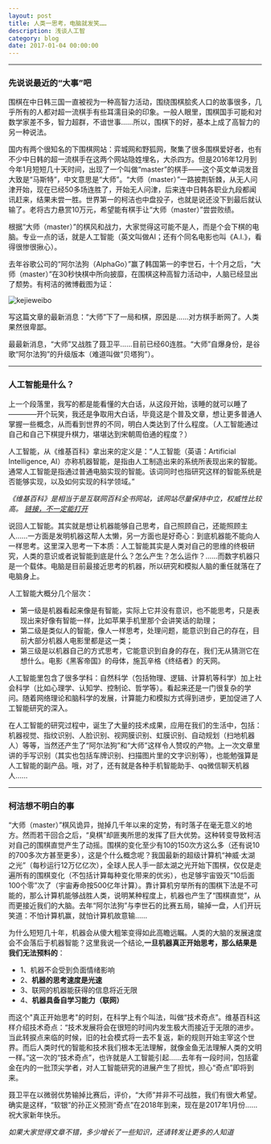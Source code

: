 ```yaml
---
layout: post
title: 人类一思考，电脑就发笑……
description: 浅谈人工智
category: blog
date: 2017-01-04 00:00:00
---
```


---
### 先说说最近的“大事”吧

围棋在中日韩三国一直被视为一种高智力活动，围绕围棋脍炙人口的故事很多，几乎所有的人都对超一流棋手有些耳濡目染的印象。一般人眼里，围棋国手可能和对数学家差不多，智力超群，不谙世事……所以，围棋下的好，基本上成了高智力的另一种说法。

国内有两个很知名的下围棋网站：弈城网和野狐网，聚集了很多围棋爱好者，也有不少中日韩的超一流棋手在这两个网站隐姓埋名，大杀四方。但是2016年12月到今年1月短短几十天时间，出现了一个叫做“master”的棋手——这个英文单词发音大致是“马斯特”，中文意思是“大师”。“大师（master）”一路披荆斩棘，从无人问津开始，现在已经50多场连胜了，开始无人问津，后来连中日韩各职业九段都闻讯赶来，结果未尝一胜。世界第一的柯洁也中盘投子，也就是说还没下到最后就认输了。老将古力悬赏10万元，希望能有棋手让“大师（master）”尝尝败绩。

根据“大师（master）”的棋风和战力，大家觉得这可能不是人，而是个会下棋的电脑。专业一点的话，就是人工智能（英文叫做AI；还有个同名电影也叫《A.I.》，看得很惨很揪心）。

去年谷歌公司的“阿尔法狗（AlphaGo）”赢了韩国第一的李世石，十个月之后，“大师（master）”在30秒快棋中所向披靡，在围棋这种高智力活动中，人脑已经显出了颓势。有柯洁的微博截图为证：

![kejieweibo](http://wx4.sinaimg.cn/mw690/aac5fc13ly1fbae3v53fzj20qo1bedw4.jpg)

写这篇文章的最新消息：“大师”下了一局和棋，原因是……对方棋手断网了。人类果然很卑鄙。

最最新消息，“大师”又战胜了聂卫平……目前已经60连胜。“大师”自爆身份，是谷歌“阿尔法狗”的升级版本（难道叫做“贝塔狗”）。

---

### 人工智能是什么？

上一个段落里，我写的都是能看懂的大白话，从这段开始，该睡的就可以睡了————开个玩笑，我还是争取用大白话，毕竟这是个普及文章，想让更多普通人掌握一些概念，从而看到世界的不同，明白人类达到了什么程度。（人工智能通过自己和自己下棋提升棋力，堪堪达到宋朝周伯通的程度？）

人工智能，从《维基百科》拿出来的定义是：“人工智能（英语：Artificial Intelligence, AI）亦称机器智能，是指由人工制造出来的系统所表现出来的智能。通常人工智能是指通过普通电脑实现的智能。该词同时也指研究这样的智能系统是否能够实现，以及如何实现的科学领域。” 

_《维基百科》是相当于是互联网百科全书网站，该网站尽量保持中立，权威性比较高。_ [_链接，不一定能打开_](https://zh.wikipedia.org)

说回人工智能。其实就是想让机器能够自己思考，自己照顾自己，还能照顾主人……一方面是发明机器这帮人太懒，另一方面也是好奇心：到底机器能不能向人一样思考。这里深入思考一下本质：人工智能其实是人类对自己的思维的终极研究，人类的意识或者说智能到底是什么？怎么产生？怎么运作？……而数字机器只是一个载体。电脑是目前最接近思考的机器，所以研究和模拟人脑的重任就落在了电脑身上。

人工智能大概分几个层次：

* 第一级是机器看起来像是有智能，实际上它并没有意识，也不能思考，只是表现出来好像有智能一样，比如苹果手机里那个会讲笑话的助理；
* 第二级是类似人的智能，像人一样思考，处理问题，能意识到自己的存在，目前大部分机器人电影里都是这一类；
* 第三级是以机器自己的方式思考，它能意识到自身的存在，我们无从猜测它在想什么。电影《黑客帝国》的母体，施瓦辛格《终结者》的天网。

人工智能里包含了很多学科：自然科学（包括物理、逻辑、计算机等科学）加上社会科学（比如心理学、认知学、控制论、哲学等）。看起来还是一门很复杂的学问。随着网络理论和脑科学的发展，计算能力和模拟方式得到进步，更加促进了人工智能研究的深入。

在人工智能的研究过程中，诞生了大量的技术成果，应用在我们的生活中，包括：机器视觉、指纹识别、人脸识别、视网膜识别、虹膜识别、自动规划（扫地机器人）等等，当然还产生了“阿尔法狗”和“大师”这样令人赞叹的产物。上一次文章里讲的手写识别（其实也包括车牌识别、扫描图片里的文字识别等），也能勉强算是人工智能的副产品。哦，对了，还有就是各种手机智能助手、qq微信聊天机器人……

---
### 柯洁想不明白的事

“大师（master）”棋风诡异，抛掉几千年以来的定势，有时落子在毫无意义的地方。然而若干回合之后，“臭棋”却匪夷所思的发挥了巨大优势。这种转变导致柯洁对自己的围棋直觉产生了动摇。围棋的变化至少有10的150次方这么多（还有说10的700多次方甚至更多），这是个什么概念呢？我国最新的超级计算机“神威·太湖之光”（每秒运行12万亿亿次），全球人民人手一部太湖之光开始下围棋，仅仅是走遍所有的围棋变化（不包括计算每种变化带来的优劣），也足够宇宙毁灭“10后面100个零”次了（宇宙寿命按500亿年计算）。靠计算机穷举所有的围棋下法是不可能的，那么计算机能够战胜人类，说明某种程度上，机器也产生了“围棋直觉”，从而更接近我们的大脑。去年“阿尔法狗”与李世石的比赛五局，输掉一盘，人们开玩笑道：不怕计算机赢，就怕计算机故意输……

为什么短短几十年，机器会从傻大粗笨变得如此高瞻远瞩。人类的大脑的发展速度会不会落后于机器智能？这里我说一个结论,**一旦机器真正开始思考，那么结果是我们无法预料的**：

- 1、机器不会受到负面情绪影响
- 2、__机器的思考速度是光速__
- 3、联网的机器能获得的信息将近无限
- 4、__机器具备自学习能力（联网）__

而这个"真正开始思考"的时刻，在科学上有个叫法，叫做“技术奇点”。维基百科这样介绍技术奇点：“技术发展将会在很短的时间内发生极大而接近于无限的进步。当此转捩点来临的时候，旧的社会模式将一去不复返，新的规则开始主宰这个世界。而后人类时代的智能和技术我们根本无法理解，就像金鱼无法理解人类的文明一样。”这一次的“技术奇点”，也许就是人工智能引起……去年有一段时间，包括霍金在内的一批顶尖学者，对人工智能研究的进展产生了担忧，担心“奇点”即将到来。

聂卫平在以微弱优势输掉比赛后，评价，“大师”并非不可战胜，我们有很大希望。确实是这样，“软银”的孙正义预测“奇点”在2018年到来，现在是2017年1月份……祝大家新年快乐。

_如果大家觉得文章不错，多少增长了一些知识，还请转发让更多的人知道_
